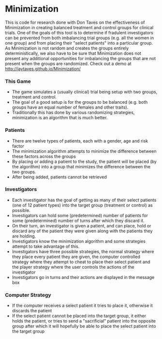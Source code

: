 # Minimization
This is code for research done with Don Taves on the effectiveness of Minimization in creating balanced treatment and control groups for clinical trials. One of the goals of this tool is to determine if fradulent investigators can be prevented from both imbalancing trial groups (e.g. all the women in one group) and from placing their "select patients" into a particular group. As Minimization is not random and creates the groups entirely deterministically, we also have to be sure that Minimization does not present any additional opportunities for imbalancing the groups that are not present when the groups are randomized. Check out a demo at http://jaytaves.github.io/Minimization/

### This Game
* The game simulates a (usually clinical) trial being setup with two groups, treatment and control.
* The goal of a good setup is for the groups to be balanced (e.g. both groups have an equal number of females and other traits).
* Traditionally this has done by various randomizing strategies, minimization is an algorithm that is much better.

### Patients
* There are twelve types of patients, each with a gender, age and risk factor
* The minimization algorithm attempts to minimize the difference between these factors across the groups
* By placing or adding a patient to the study, the patient will be placed (by the algorithm) into a group that minimizes the difference between the two groups.
* After being added, patients cannot be retrieved

### Investigators
* Each investigator has the goal of getting as many of their select patients (one of 12 patient types) into the target group (treatment or control) as possible.
* Investigators can hold some (predetermined) number of patients for some (predetermined) number of turns after which they discard it.
* On their turn, an investigator is given a patient, and can place, hold or discard any of the patient they were given along with the patients they are holding.
* Investigators know the minimization algorithm and some strategies attempt to take advantage of this.
* Investigators have three possible strategies, the normal strategy where they place every patient they are given, the computer controlled strategy where they attempt to cheat to place their select patient and the player strategy where the user controls the actions of the investigator
* Investigators go in turns and their actions are displayed in the message box

### Computer Strategy
* If the computer receives a select patient it tries to place it, otherwise it discards the patient
* If the select patient cannot be placed into the target group, it either holds the patient, or tries to send a "sacrificial" patient into the opposite group after which it will hopefully be able to place the select patient into the target group
